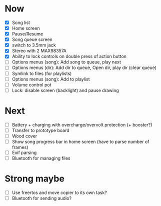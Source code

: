 # Now
- [x] Song list
- [x] Home screen
- [x] Pause/Resume
- [x] Song queue screen
- [x] switch to 3.5mm jack
- [x] Stereo with 2 MAX98357A
- [x] Ability to lock controls on double press of action button
- [ ] Options menus (song): Add song to queue, play next
- [ ] Options menus (dir): Add dir to queue, Open dir, play dir (clear queue)
- [ ] Symlink to files (for playlists)
- [ ] Options menus (song): Add to playlist
- [ ] Volume control pot
- [ ] Lock: disable screen (backlight) and pause drawing

# Next
- [ ] Battery + charging with overcharge/overvolt protection (+ booster?)
- [ ] Transfer to prototype board
- [ ] Wood cover
- [ ] Show song progress bar in home screen (have to parse number of frames)
- [ ] Exif parsing
- [ ] Bluetooth for managing files

# Strong maybe
- [ ] Use freertos and move copier to its own task?
- [ ] Bluetooth for sending audio?
